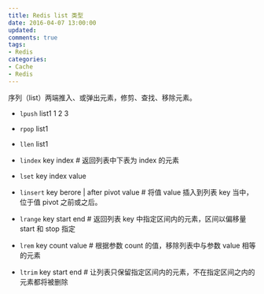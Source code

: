 ```yaml
---
title: Redis list 类型
date: 2016-04-07 13:00:00
updated:
comments: true
tags:
- Redis
categories:
- Cache
- Redis
---
```


序列（list）两端推入、或弹出元素，修剪、查找、移除元素。

<!--more-->

* `lpush` list1 1 2 3  

* `rpop` list1

* `llen` list1

* `lindex` key index # 返回列表中下表为 index 的元素

* `lset` key index value

* `linsert` key berore | after pivot value # 将值 value 插入到列表 key 当中，位于值 pivot 之前或之后。

* `lrange` key start end # 返回列表 key 中指定区间内的元素，区间以偏移量 start 和 stop 指定

* `lrem` key count value # 根据参数 count 的值，移除列表中与参数 value 相等的元素

* `ltrim` key start end  # 让列表只保留指定区间内的元素，不在指定区间之内的元素都将被删除
